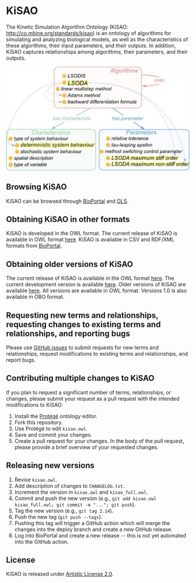 # KiSAO

The Kinetic Simulation Algorithm Ontology (KiSAO: http://co.mbine.org/standards/kisao) is an ontology of algorithms for simulating and analyzing biological models, as well as the characteristics of these algorithms, their input parameters, and their outputs. In addition, KiSAO captures relationships among algorithms, their parameters, and their outputs.

![Overview of KiSAO](https://github.com/SED-ML/KiSAO/raw/dev/docs/overview.jpeg)

## Browsing KiSAO

KiSAO can be browsed through [BioPortal](https://bioportal.bioontology.org/ontologies/KISAO) and [OLS](https://www.ebi.ac.uk/ols/ontologies/kisao).

## Obtaining KiSAO in other formats

KiSAO is developed in the OWL format. The current release of KiSAO is available in OWL format [here](https://github.com/SED-ML/KiSAO/tree/dev/kisao.owl). KiSAO is available in CSV and RDF/XML formats from [BioPortal](https://bioportal.bioontology.org/ontologies/KISAO).

## Obtaining older versions of KiSAO

The current release of KiSAO is available in the OWL format [here](https://github.com/SED-ML/KiSAO/tree/deploy/kisao.owl). The current development version is available [here](https://github.com/SED-ML/KiSAO/tree/dev/kisao.owl). Older versions of KiSAO are available [here](https://github.com/SED-ML/KiSAO/releases). All versions are available in OWL format. Versions 1.0 is also available in OBO format.

## Requesting new terms and relationships, requesting changes to existing terms and relationships, and reporting bugs

Please use [GitHub issues](https://github.com/SED-ML/KiSAO/issues/new/choose) to submit requests for new terms and relationships, request modifications to existing terms and relationships, and report bugs.

## Contributing multiple changes to KiSAO

If you plan to request a significant number of terms, relationships, or changes, please submit your request as a pull request with the intended modifications to KiSAO:

1. Install the [Protégé](https://protege.stanford.edu/) ontology editor.
2. Fork this repository.
3. Use Protégé to edit `kisao.owl`.
4. Save and commit your changes.
5. Create a pull request for your changes. In the body of the pull request, please provide a brief overview of your requested changes.

## Releasing new versions

1. Revise `kisao.owl`.
2. Add description of changes to `CHANGELOG.txt`.
3. Increment the version in `kisao.owl` and `kisao_full.owl`.
4. Commit and push the new version (e.g., `git add kisao.owl kisao_full.owl; git commit -m "..."; git push`).
5. Tag the new version (e.g., `git tag 2.14`).
6. Push the new tag (`git push --tags`).
7. Pushing this tag will trigger a GitHub action which will merge the changes into the deploy branch and create a new GitHub release.
8. Log into BioPortal and create a new release -- this is not yet automated into the GitHub action.

## License

KiSAO is released under [Artistic License 2.0](LICENSE).
